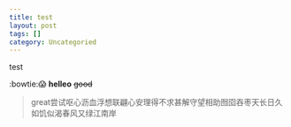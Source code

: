 ```yaml
---
title: test
layout: post
tags: []
category: Uncategoried
---
```


test

:bowtie::scream:
**helleo**
~~good~~
> great尝试呕心沥血浮想联翩心安理得不求甚解守望相助囫囵吞枣天长日久如饥似渴春风又绿江南岸
